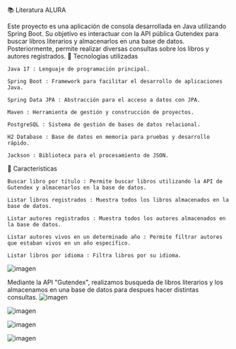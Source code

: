 📚 Literatura ALURA

Este proyecto es una aplicación de consola desarrollada en Java utilizando Spring Boot. Su objetivo es interactuar con la API pública Gutendex para buscar libros literarios y almacenarlos en una base de datos. Posteriormente, permite realizar diversas consultas sobre los libros y autores registrados.
🚀 Tecnologías utilizadas

    Java 17 : Lenguaje de programación principal.

    Spring Boot : Framework para facilitar el desarrollo de aplicaciones Java.

    Spring Data JPA : Abstracción para el acceso a datos con JPA.

    Maven : Herramienta de gestión y construcción de proyectos.

    PostgreSQL : Sistema de gestión de bases de datos relacional.

    H2 Database : Base de datos en memoria para pruebas y desarrollo rápido.

    Jackson : Biblioteca para el procesamiento de JSON. 


🧰 Características

    Buscar libro por título : Permite buscar libros utilizando la API de Gutendex y almacenarlos en la base de datos.

    Listar libros registrados : Muestra todos los libros almacenados en la base de datos.

    Listar autores registrados : Muestra todos los autores almacenados en la base de datos.

    Listar autores vivos en un determinado año : Permite filtrar autores que estaban vivos en un año específico.

    Listar libros por idioma : Filtra libros por su idioma. 
    
![imagen](https://github.com/user-attachments/assets/3cd47bce-1efe-441d-8c05-e4d97daa26ec)

Mediante la API "Gutendex", realizamos busqueda de libros literarios y los almacenamos en una base de datos para despues hacer distintas consultas.
![imagen](https://github.com/user-attachments/assets/0d95d5fa-6f02-428b-8916-fc7d3706f6be)

![imagen](https://github.com/user-attachments/assets/04459298-d5d5-4896-baef-3b9f2ec59588)

![imagen](https://github.com/user-attachments/assets/31803178-b5f6-4d48-b168-dde8b33ac678)

![imagen](https://github.com/user-attachments/assets/2e47d566-3be6-4d6e-b6e6-b20dfb922832)






